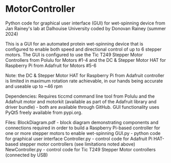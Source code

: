 # MotorController
Python code for graphical user interface (GUI) for wet-spinning device
from Jan Rainey's lab at Dalhouise University coded by Donovan Rainey (summer 2024)

This is a GUI for an automated protein wet-spinning device that is configured to
enable both speed and directional control of up to 6 stepper motors. The GUI
is configured to use the Tic T249 Stepper Motor Controllers from Polulu for Motors #1-4
and the DC & Stepper Motor HAT for Raspberry Pi from Adafruit for Motors #5-6

Note: the DC & Stepper Motor HAT for Raspberry Pi from Adafruit controller is limited in maximum rotation
rate achievable, in our hands being accurate and useable up to ~46 rpm

Dependencies:
Requires ticcmd command line tool from Polulu and the Adafruit motor and motorkit (available as part of
the Adafruit library and driver bundle) - both are available through GitHub. GUI functionality uses 
PyQt5 freely available from pypi.org.

Files:
BlockDiagram.pdf - block diagram demonstrating components and connections required in order to build a
Raspberry Pi-based controller for one or more stepper motors to enable wet-spinning
GUI.py - python code for graphical user interface
Controller.py - control code for Adafruit Pi HAT-based stepper motor controllers (see limitations noted above)
NewController.py - control code for Tic T249 Stepper Motor controllers (connected by USB)

